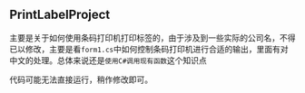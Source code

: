 ## PrintLabelProject

主要是关于如何使用条码打印机打印标签的，由于涉及到一些实际的公司名，不得已以修改，主要是看`form1.cs`中如何控制条码打印机进行合适的输出，里面有对中文的处理。总体来说还是`使用C#调用现有函数`这个知识点

代码可能无法直接运行，稍作修改即可。
